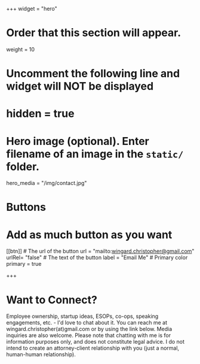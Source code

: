 +++
widget = "hero"
# Order that this section will appear.
weight = 10

# Uncomment the following line and widget will NOT be displayed
# hidden = true

# Hero image (optional). Enter filename of an image in the `static/` folder.
hero_media = "/img/contact.jpg"

# Buttons
# Add as much button as you want
[[btn]]
	# The url of the button
  url = "mailto:wingard.christopher@gmail.com"
  urlRel= "false"
	# The text of the button
  label = "Email Me"
	# Primary color
	primary = true


+++

# Want to Connect?

Employee ownership, startup ideas, ESOPs, co-ops, speaking engagements, etc. - I'd love to chat about it. You can reach me at wingard.christopher(at)gmail.com or by using the link below. Media inquiries are also welcome. Please note that chatting with me is for information purposes only, and does not constitute legal advice. I do not intend to create an attorney-client relationship with you (just a normal, human-human relationship).



